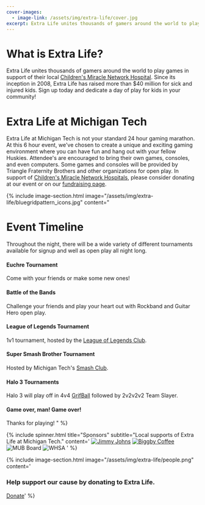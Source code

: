 ```yaml
---
cover-images:
  - image-link: /assets/img/extra-life/cover.jpg
excerpt: Extra Life unites thousands of gamers around the world to play games in support of their local Children's Miracle Network Hospital.
---
```

# What is Extra Life?

Extra Life unites thousands of gamers around the world to play games in support of their local [Children's Miracle Network Hospital](https://childrensmiraclenetworkhospitals.org/). Since its inception in 2008, Extra Life has raised more than $40 million for sick and injured kids. Sign up today and dedicate a day of play for kids in your community!

# Extra Life at Michigan Tech

Extra Life at Michigan Tech is not your standard 24 hour gaming marathon. At this 6 hour event, we've chosen to create a unique and exciting gaming environment where you can have fun and hang out with your fellow Huskies. Attendee's are encouraged to bring their own games, consoles, and even computers. Some games and consoles will be provided by Triangle Fraternity Brothers and other organizations for open play. In support of [Children's Miracle Network Hospitals](https://childrensmiraclenetworkhospitals.org/), please consider donating at our event or on our [fundraising page](https://www.extra-life.org/participant/MTU_Extra_Life).

{% include image-section.html image="/assets/img/extra-life/bluegridpattern_icons.jpg" content="
# Event Timeline

Throughout the night, there will be a wide variety of different tournaments available for signup and well as open play all night long. 

#### Euchre Tournament
Come with your friends or make some new ones!

#### Battle of the Bands
Challenge your friends and play your heart out with Rockband and Guitar Hero open play.

#### League of Legends Tournament
1v1 tournament, hosted by the [League of Legends Club](https://www.involvement.mtu.edu/organization/lol).

#### Super Smash Brother Tournament
Hosted by Michigan Tech's [Smash Club](https://www.involvement.mtu.edu/organization/smashclub).

#### Halo 3 Tournaments
Halo 3 will play off in 4v4 [GrifBall](https://www.youtube.com/watch?v=rmOzAE-CbLY) followed by 2v2v2v2 Team Slayer.

#### Game over, man! Game over!
Thanks for playing!
" %}

{% include spinner.html title="Sponsors" subtitle="Local supports of Extra Life at Michigan Tech." content='
[![Jimmy Johns](/assets/img/extra-life/sponsors/Jimmy-Johns.jpg)](https://www.jimmyjohns.com/)
[![Biggby Coffee](https://www.biggby.com/wp-content/uploads/2016/11/BIGGBY-logo-horizontal.png)](https://www.biggby.com/)
![MUB Board](/assets/img/extra-life/sponsors/MUB_Logo_Red.png)
![WHSA](/assets/img/extra-life/sponsors/whsa.png)
' %}

{% include image-section.html image="/assets/img/extra-life/people.png" content='
### Help support our cause by donating to Extra Life.

<a class="btn btn-primary" href="https://www.extra-life.org/index.cfm?fuseaction=donorDrive.team&teamID=39508" role="button">Donate</a>' %}
